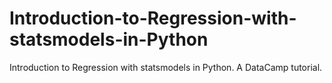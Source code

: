 # Introduction-to-Regression-with-statsmodels-in-Python
Introduction to Regression with statsmodels in Python. A DataCamp tutorial.
